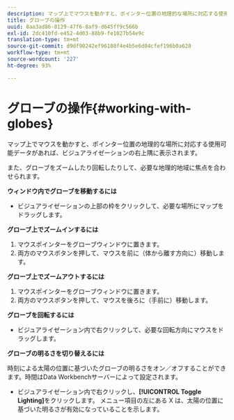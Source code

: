 ```yaml
---
description: マップ上でマウスを動かすと、ポインター位置の地理的な場所に対応する使用可能データがあれば、ビジュアライゼーションの右上隅に表示されます。
title: グローブの操作
uuid: 8aa3ad86-8129-47f6-8af9-d645ff9c566b
exl-id: 2dc410fd-e452-4d03-88b9-fe1027b54e9c
translation-type: tm+mt
source-git-commit: d9df90242ef96188f4e4b5e6d04cfef196b0a628
workflow-type: tm+mt
source-wordcount: '227'
ht-degree: 93%

---
```


# グローブの操作{#working-with-globes}

マップ上でマウスを動かすと、ポインター位置の地理的な場所に対応する使用可能データがあれば、ビジュアライゼーションの右上隅に表示されます。

また、グローブをズームしたり回転したりして、必要な地理的地域に焦点を合わせられます。

**ウィンドウ内でグローブを移動するには**

* ビジュアライゼーションの上部の枠をクリックして、必要な場所にマップをドラッグします。

**グローブ上でズームインするには**

1. マウスポインターをグローブウィンドウに置きます。
1. 両方のマウスボタンを押して、マウスを前に（体から離す方向に）移動します。

**グローブ上でズームアウトするには**

1. マウスポインターをグローブウィンドウに置きます。
1. 両方のマウスボタンを押して、マウスを後ろに（手前に）移動します。

**グローブを回転するには**

* ビジュアライゼーション内で右クリックして、必要な回転方向にマウスをドラッグします。

**グローブの明るさを切り替えるには**

時刻による太陽の位置に基づいたグローブの明るさをオン／オフすることができます。時間はData Workbenchサーバーによって設定されます。

* ビジュアライゼーション内で右クリックし、**[!UICONTROL Toggle Lighting]**&#x200B;をクリックします。 メニュー項目の左にある X は、太陽の位置に基づいた明るさが有効になっていることを示します。

